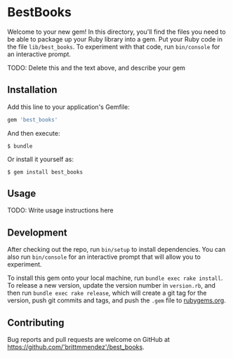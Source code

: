 # BestBooks

Welcome to your new gem! In this directory, you'll find the files you need to be able to package up your Ruby library into a gem. Put your Ruby code in the file `lib/best_books`. To experiment with that code, run `bin/console` for an interactive prompt.

TODO: Delete this and the text above, and describe your gem

## Installation

Add this line to your application's Gemfile:

```ruby
gem 'best_books'
```

And then execute:

    $ bundle

Or install it yourself as:

    $ gem install best_books

## Usage

TODO: Write usage instructions here

## Development

After checking out the repo, run `bin/setup` to install dependencies. You can also run `bin/console` for an interactive prompt that will allow you to experiment.

To install this gem onto your local machine, run `bundle exec rake install`. To release a new version, update the version number in `version.rb`, and then run `bundle exec rake release`, which will create a git tag for the version, push git commits and tags, and push the `.gem` file to [rubygems.org](https://rubygems.org).

## Contributing

Bug reports and pull requests are welcome on GitHub at https://github.com/'brittmmendez'/best_books.
